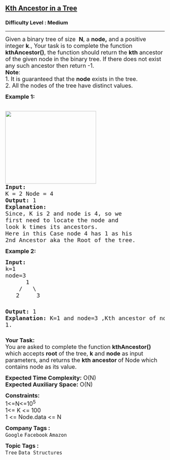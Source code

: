 <h2><a href="https://www.geeksforgeeks.org/problems/kth-ancestor-in-a-tree/1?page=1&category=Tree&difficulty=Medium&sortBy=submissions">Kth Ancestor in a Tree</a></h2><h3>Difficulty Level : Medium</h3><hr><div class="problems_problem_content__Xm_eO"><p><span style="font-size: 18px;">Given a binary tree of size&nbsp; <strong>N</strong>,&nbsp;a <strong>node,</strong> and a positive integer <strong>k</strong>., Your task is to complete the function <strong>kthAncestor()</strong>, the function should return the <strong>kth</strong> ancestor of the given node in the binary tree. If there does not exist any such ancestor then return&nbsp;-1.<br><strong>Note</strong>: <br>1. It is guaranteed that the <strong>node</strong> exists in the tree.<br>2. All the nodes of the tree have distinct values.</span></p>
<p><span style="font-size: 18px;"><strong>Example 1:</strong></span></p>
<pre><span style="font-size: 18px;">
<img style="height: 230px; width: 287px;" src="https://contribute.geeksforgeeks.org/wp-content/uploads/reverse.jpg" alt="">
<strong>Input:</strong>
K = 2 Node = 4
<strong>Output:</strong> 1
<strong>Explanation:</strong>
Since, K is 2 and node is 4, so we
first need to locate the node and
look k times its ancestors.
Here in this Case node 4 has 1 as his
2nd Ancestor aka the Root of the tree.</span></pre>
<p><strong><span style="font-size: 18px;">Example 2:</span></strong></p>
<pre><span style="font-size: 18px;"><strong>Input:</strong>
k=1 </span>
<span style="font-size: 18px;">node=3
      1
    /   \</span>
    <span style="font-size: 18px;">2     3</span>

<span style="font-size: 18px;"><strong>Output:</strong>
1
<strong>Explanation:
</strong>K=1 and node=3 ,Kth ancestor of node 3 is 1.</span></pre>
<p><span style="font-size: 18px;"><strong>Your Task:</strong><br>You are asked to complete the function <strong>kthAncestor()</strong> which accepts <strong>root</strong> of the tree, <strong>k</strong> and <strong>node</strong> as input parameters, and returns the <strong>kth ancestor </strong>of Node which contains node as its value.</span></p>
<p><span style="font-size: 18px;"><strong>Expected Time Complexity:</strong>&nbsp;O(N)<br><strong>Expected Auxiliary Space:</strong>&nbsp;O(N)</span></p>
<p><span style="font-size: 18px;"><strong>Constraints:</strong><br>1&lt;=N&lt;=10<sup>5</sup><sup><br></sup></span><span style="font-size: 18px;">1&lt;= K &lt;= 100<br>1 &lt;= Node.data &lt;= N</span></p></div><p><span style=font-size:18px><strong>Company Tags : </strong><br><code>Google</code>&nbsp;<code>Facebook</code>&nbsp;<code>Amazon</code>&nbsp;<br><p><span style=font-size:18px><strong>Topic Tags : </strong><br><code>Tree</code>&nbsp;<code>Data Structures</code>&nbsp;